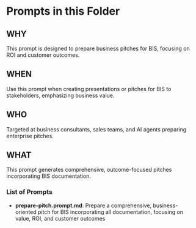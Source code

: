 # Prompts in this Folder

## WHY
This prompt is designed to prepare business pitches for BIS, focusing on ROI and customer outcomes.

## WHEN
Use this prompt when creating presentations or pitches for BIS to stakeholders, emphasizing business value.

## WHO
Targeted at business consultants, sales teams, and AI agents preparing enterprise pitches.

## WHAT
This prompt generates comprehensive, outcome-focused pitches incorporating BIS documentation.

### List of Prompts
- **prepare-pitch.prompt.md**: Prepare a comprehensive, business-oriented pitch for BIS incorporating all documentation, focusing on value, ROI, and customer outcomes
